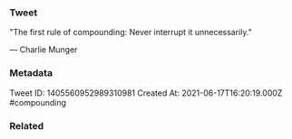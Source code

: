 ### Tweet
"The first rule of compounding: Never interrupt it unnecessarily."

— Charlie Munger

### Metadata
Tweet ID: 1405560952989310981
Created At: 2021-06-17T16:20:19.000Z
#compounding 

### Related


